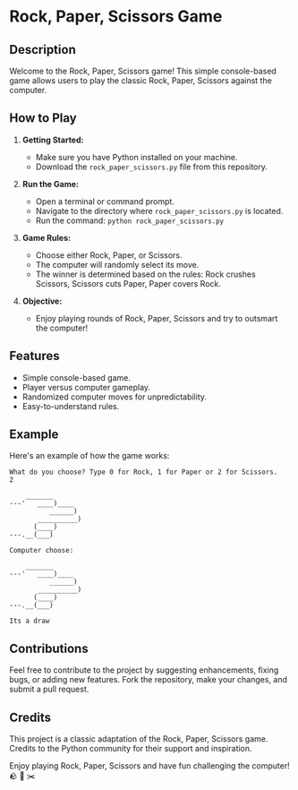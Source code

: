 # Rock, Paper, Scissors Game

## Description

Welcome to the Rock, Paper, Scissors game! This simple console-based game allows users to play the classic Rock, Paper, Scissors against the computer.

## How to Play

1. **Getting Started:**
   - Make sure you have Python installed on your machine.
   - Download the `rock_paper_scissors.py` file from this repository.

2. **Run the Game:**
   - Open a terminal or command prompt.
   - Navigate to the directory where `rock_paper_scissors.py` is located.
   - Run the command: `python rock_paper_scissors.py`

3. **Game Rules:**
   - Choose either Rock, Paper, or Scissors.
   - The computer will randomly select its move.
   - The winner is determined based on the rules: Rock crushes Scissors, Scissors cuts Paper, Paper covers Rock.

4. **Objective:**
   - Enjoy playing rounds of Rock, Paper, Scissors and try to outsmart the computer!

## Features

- Simple console-based game.
- Player versus computer gameplay.
- Randomized computer moves for unpredictability.
- Easy-to-understand rules.

## Example

Here's an example of how the game works:

```plaintext
What do you choose? Type 0 for Rock, 1 for Paper or 2 for Scissors.
2

    _______
---'   ____)____
          ______)
       __________)
      (____)
---.__(___)

Computer choose:

    _______
---'   ____)____
          ______)
       __________)
      (____)
---.__(___)

Its a draw
```

## Contributions

Feel free to contribute to the project by suggesting enhancements, fixing bugs, or adding new features. Fork the repository, make your changes, and submit a pull request.

## Credits

This project is a classic adaptation of the Rock, Paper, Scissors game. Credits to the Python community for their support and inspiration.



Enjoy playing Rock, Paper, Scissors and have fun challenging the computer! 🪨 📄 ✂️
